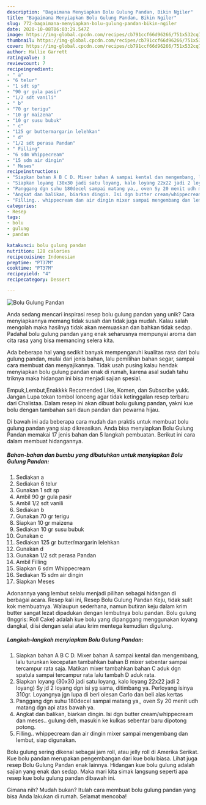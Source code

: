 ```yaml
---
description: "Bagaimana Menyiapkan Bolu Gulung Pandan, Bikin Ngiler"
title: "Bagaimana Menyiapkan Bolu Gulung Pandan, Bikin Ngiler"
slug: 772-bagaimana-menyiapkan-bolu-gulung-pandan-bikin-ngiler
date: 2020-10-08T06:03:29.547Z
image: https://img-global.cpcdn.com/recipes/cb791ccf66d96266/751x532cq70/bolu-gulung-pandan-foto-resep-utama.jpg
thumbnail: https://img-global.cpcdn.com/recipes/cb791ccf66d96266/751x532cq70/bolu-gulung-pandan-foto-resep-utama.jpg
cover: https://img-global.cpcdn.com/recipes/cb791ccf66d96266/751x532cq70/bolu-gulung-pandan-foto-resep-utama.jpg
author: Hallie Garrett
ratingvalue: 3
reviewcount: 7
recipeingredient:
- " a"
- "6 telur"
- "1 sdt sp"
- "90 gr gula pasir"
- "1/2 sdt vanili"
- " b"
- "70 gr terigu"
- "10 gr maizena"
- "10 gr susu bubuk"
- " c"
- "125 gr buttermargarin lelehkan"
- " d"
- "1/2 sdt perasa Pandan"
- " Filling"
- "6 sdm Whippecream"
- "15 sdm air dingin"
- " Meses"
recipeinstructions:
- "Siapkan bahan A B C D. Mixer bahan A sampai kental dan mengembang, lalu turunkan kecepatan tambahkan bahan B mixer sebentar sampai tercampur rata saja. Matikan mixer tambahkan bahan C aduk dgn spatula sampai tercampur rata lalu tambah D aduk rata."
- "Siapkan loyang (30x30 jadi satu loyang, kalo loyang 22x22 jadi 2 loyang) Sy jd 2 loyang dgn isi yg sama, ditimbang ya. Perloyang isinya 310gr. Loyangnya jgn lupa di beri olesan Carlo dan beli alas kertas"
- "Panggang dgn suhu 180decel sampai matang ya,, oven Sy 20 menit udh matang dgn api atas bawah ya."
- "Angkat dan balikan, biarkan dingin. Isi dgn butter cream/whippecream dan meses.. gulung deh, masukin ke kulkas sebentar baru dipotong potong."
- "Filling.. whippecream dan air dingin mixer sampai mengembang dan lembut, siap digunakan."
categories:
- Resep
tags:
- bolu
- gulung
- pandan

katakunci: bolu gulung pandan 
nutrition: 128 calories
recipecuisine: Indonesian
preptime: "PT37M"
cooktime: "PT37M"
recipeyield: "4"
recipecategory: Dessert

---
```



![Bolu Gulung Pandan](https://img-global.cpcdn.com/recipes/cb791ccf66d96266/751x532cq70/bolu-gulung-pandan-foto-resep-utama.jpg)

Anda sedang mencari inspirasi resep bolu gulung pandan yang unik? Cara menyiapkannya memang tidak susah dan tidak juga mudah. Kalau salah mengolah maka hasilnya tidak akan memuaskan dan bahkan tidak sedap. Padahal bolu gulung pandan yang enak seharusnya mempunyai aroma dan cita rasa yang bisa memancing selera kita.

Ada beberapa hal yang sedikit banyak mempengaruhi kualitas rasa dari bolu gulung pandan, mulai dari jenis bahan, lalu pemilihan bahan segar, sampai cara membuat dan menyajikannya. Tidak usah pusing kalau hendak menyiapkan bolu gulung pandan enak di rumah, karena asal sudah tahu triknya maka hidangan ini bisa menjadi sajian spesial.

Empuk,Lembut,Enakkkk Recomended Like, Komen, dan Subscribe yukk. Jangan Lupa tekan tombol lonceng agar tidak ketinggalan resep terbaru dari Chalistaa. Dalam resep ini akan dibuat bolu gulung pandan, yakni kue bolu dengan tambahan sari daun pandan dan pewarna hijau.


Di bawah ini ada beberapa cara mudah dan praktis untuk membuat bolu gulung pandan yang siap dikreasikan. Anda bisa menyiapkan Bolu Gulung Pandan memakai 17 jenis bahan dan 5 langkah pembuatan. Berikut ini cara dalam membuat hidangannya.

<!--inarticleads1-->

##### Bahan-bahan dan bumbu yang dibutuhkan untuk menyiapkan Bolu Gulung Pandan:

1. Sediakan  a
1. Sediakan 6 telur
1. Gunakan 1 sdt sp
1. Ambil 90 gr gula pasir
1. Ambil 1/2 sdt vanili
1. Sediakan  b
1. Gunakan 70 gr terigu
1. Siapkan 10 gr maizena
1. Sediakan 10 gr susu bubuk
1. Gunakan  c
1. Sediakan 125 gr butter/margarin lelehkan
1. Gunakan  d
1. Gunakan 1/2 sdt perasa Pandan
1. Ambil  Filling
1. Siapkan 6 sdm Whippecream
1. Sediakan 15 sdm air dingin
1. Siapkan  Meses


Adonannya yang lembut selalu menjadi pilihan sebagai hidangan di berbagai acara. Resep kali ini, Resep Bolu Gulung Pandan Keju, tidak sulit kok membuatnya. Walaupun sederhana, namun butiran keju dalam krim butter sangat lezat dipadukan dengan lembutnya bolu pandan. Bolu gulung (Inggris: Roll Cake) adalah kue bolu yang dipanggang menggunakan loyang dangkal, diisi dengan selai atau krim mentega kemudian digulung. 

<!--inarticleads2-->

##### Langkah-langkah menyiapkan Bolu Gulung Pandan:

1. Siapkan bahan A B C D. Mixer bahan A sampai kental dan mengembang, lalu turunkan kecepatan tambahkan bahan B mixer sebentar sampai tercampur rata saja. Matikan mixer tambahkan bahan C aduk dgn spatula sampai tercampur rata lalu tambah D aduk rata.
1. Siapkan loyang (30x30 jadi satu loyang, kalo loyang 22x22 jadi 2 loyang) Sy jd 2 loyang dgn isi yg sama, ditimbang ya. Perloyang isinya 310gr. Loyangnya jgn lupa di beri olesan Carlo dan beli alas kertas
1. Panggang dgn suhu 180decel sampai matang ya,, oven Sy 20 menit udh matang dgn api atas bawah ya.
1. Angkat dan balikan, biarkan dingin. Isi dgn butter cream/whippecream dan meses.. gulung deh, masukin ke kulkas sebentar baru dipotong potong.
1. Filling.. whippecream dan air dingin mixer sampai mengembang dan lembut, siap digunakan.


Bolu gulung sering dikenal sebagai jam roll, atau jelly roll di Amerika Serikat. Kue bolu pandan merupakan pengembangan dari kue bolu biasa. Lihat juga resep Bolu Gulung Pandan enak lainnya. Hidangan kue bolu gulung adalah sajian yang enak dan sedap. Maka mari kita simak langsung seperti apa resep kue bolu gulung pandan dibawah ini. 

Gimana nih? Mudah bukan? Itulah cara membuat bolu gulung pandan yang bisa Anda lakukan di rumah. Selamat mencoba!

